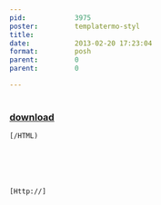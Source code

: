 ```yaml
---
pid:            3975
poster:         templatermo-styl
title:          
date:           2013-02-20 17:23:04
format:         posh
parent:         0
parent:         0

---
```


# 

### [download](3975.ps1)



```posh
[/HTML)






[Http://]
```
